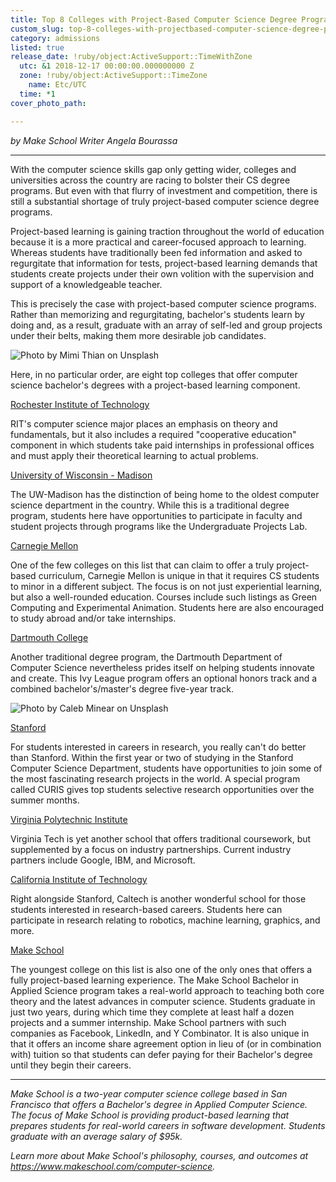 ```yaml
---
title: Top 8 Colleges with Project-Based Computer Science Degree Programs
custom_slug: top-8-colleges-with-projectbased-computer-science-degree-programs
category: admissions
listed: true
release_date: !ruby/object:ActiveSupport::TimeWithZone
  utc: &1 2018-12-17 00:00:00.000000000 Z
  zone: !ruby/object:ActiveSupport::TimeZone
    name: Etc/UTC
  time: *1
cover_photo_path: 

---
```

_by Make School Writer Angela Bourassa_

---

With the computer science skills gap only getting wider, colleges and universities across the country are racing to bolster their CS degree programs. But even with that flurry of investment and competition, there is still a substantial shortage of truly project-based computer science degree programs.

Project-based learning is gaining traction throughout the world of education because it is a more practical and career-focused approach to learning. Whereas students have traditionally been fed information and asked to regurgitate that information for tests, project-based learning demands that students create projects under their own volition with the supervision and support of a knowledgeable teacher.

This is precisely the case with project-based computer science programs. Rather than memorizing and regurgitating, bachelor's students learn by doing and, as a result, graduate with an array of self-led and group projects under their belts, making them more desirable job candidates.

![Photo by Mimi Thian on Unsplash](https://res.cloudinary.com/makeschool/image/upload/v1545356838/Blog/body-image-1-top-colleges-with-cs-programs.jpg "Photo by Mimi Thian on Unsplash")

Here, in no particular order, are eight top colleges that offer computer science bachelor's degrees with a project-based learning component.

[Rochester Institute of Technology](https://www.cs.rit.edu/bs-computer-science-overview)

RIT's computer science major places an emphasis on theory and fundamentals, but it also includes a required "cooperative education" component in which students take paid internships in professional offices and must apply their theoretical learning to actual problems.

[University of Wisconsin - Madison](https://www.cs.wisc.edu/academics/Undergraduate-Programs)

The UW-Madison has the distinction of being home to the oldest computer science department in the country. While this is a traditional degree program, students here have opportunities to participate in faculty and student projects through programs like the Undergraduate Projects Lab.

[Carnegie Mellon](https://www.cs.cmu.edu/undergraduate-programs)

One of the few colleges on this list that can claim to offer a truly project-based curriculum, Carnegie Mellon is unique in that it requires CS students to minor in a different subject. The focus is on not just experiential learning, but also a well-rounded education. Courses include such listings as Green Computing and Experimental Animation. Students here are also encouraged to study abroad and/or take internships.

[Dartmouth College](https://web.cs.dartmouth.edu/undergraduate)

Another traditional degree program, the Dartmouth Department of Computer Science nevertheless prides itself on helping students innovate and create. This Ivy League program offers an optional honors track and a combined bachelor's/master's degree five-year track.

![Photo by Caleb Minear on Unsplash](https://res.cloudinary.com/makeschool/image/upload/v1545358242/Blog/body-image-2-top-colleges-with-cs-programs.jpg "Photo by Caleb Minear on Unsplash")

[Stanford](https://cs.stanford.edu/)

For students interested in careers in research, you really can't do better than Stanford. Within the first year or two of studying in the Stanford Computer Science Department, students have opportunities to join some of the most fascinating research projects in the world. A special program called CURIS gives top students selective research opportunities over the summer months.

[Virginia Polytechnic Institute](http://www.cs.vt.edu/)

Virginia Tech is yet another school that offers traditional coursework, but supplemented by a focus on industry partnerships. Current industry partners include Google, IBM, and Microsoft.

[California Institute of Technology](http://cms.caltech.edu/academics/ugrad_cs)

Right alongside Stanford, Caltech is another wonderful school for those students interested in research-based careers. Students here can participate in research relating to robotics, machine learning, graphics, and more.

[Make School](https://www.makeschool.com/computer-science)

The youngest college on this list is also one of the only ones that offers a fully project-based learning experience. The Make School Bachelor in Applied Science program takes a real-world approach to teaching both core theory and the latest advances in computer science. Students graduate in just two years, during which time they complete at least half a dozen projects and a summer internship. Make School partners with such companies as Facebook, LinkedIn, and Y Combinator. It is also unique in that it offers an income share agreement option in lieu of (or in combination with) tuition so that students can defer paying for their Bachelor's degree until they begin their careers.

---

_Make School is a two-year computer science college based in San Francisco that offers a Bachelor's degree in Applied Computer Science. The focus of Make School is providing product-based learning that prepares students for real-world careers in software development. Students graduate with an average salary of $95k._

_Learn more about Make School's philosophy, courses, and outcomes at https://www.makeschool.com/computer-science._